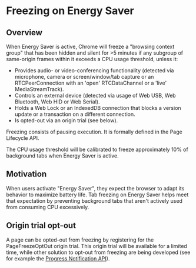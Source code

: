 # Freezing on Energy Saver

## Overview

When Energy Saver is active, Chrome will freeze a "browsing context group" that
has been hidden and silent for >5 minutes if any subgroup of same-origin frames
within it exceeds a CPU usage threshold, unless it: 

- Provides audio- or video-conferencing functionality (detected via microphone,
  camera or screen/window/tab capture or an RTCPeerConnection with an 'open'
  RTCDataChannel or a 'live' MediaStreamTrack).
- Controls an external device (detected via usage of Web USB, Web Bluetooth, Web
  HID or Web Serial).
- Holds a Web Lock or an IndexedDB connection that blocks a version update or a
  transaction on a different connection.
- Is opted-out via an origin trial (see below).

Freezing consists of pausing execution. It is formally defined in the Page
Lifecycle API.

The CPU usage threshold will be calibrated to freeze approximately 10% of
background tabs when Energy Saver is active.

## Motivation

When users activate "Energy Saver", they expect the browser to adapt its
behavior to maximize battery life. Tab freezing on Energy Saver helps meet that
expectation by preventing background tabs that aren't actively used from
consuming CPU excessively.

## Origin trial opt-out

A page can be opted-out from freezing by registering for the PageFreezeOptOut
origin trial. This origin trial will be available for a limited time, while
other solution to opt-out from freezing are being developed (see for example the
[Progress Notification API](https://github.com/explainers-by-googlers/progress-notification)).